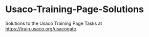 # Usaco-Training-Page-Solutions
Solutions to the Usaco Training Page Tasks at https://train.usaco.org/usacogate.
